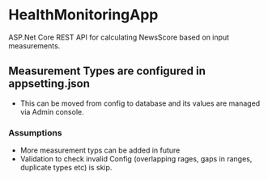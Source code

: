 # HealthMonitoringApp
ASP.Net Core REST API for calculating NewsScore based on input measurements.

## Measurement Types are configured in appsetting.json
- This can be moved from config to database and its values are managed via Admin console.

### Assumptions
 - More measurement typs can be added in future
 - Validation to check invalid Config (overlapping rages, gaps in ranges, duplicate types etc) is skip.


